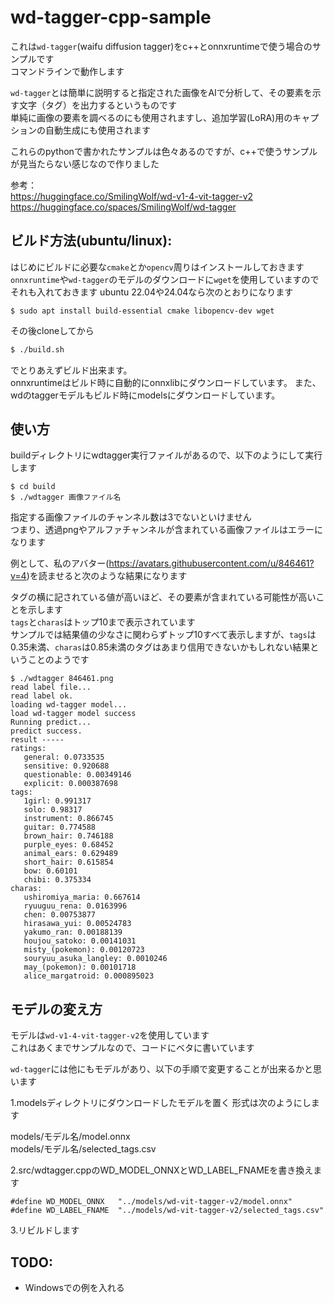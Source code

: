 # wd-tagger-cpp-sample
  
これは`wd-tagger`(waifu diffusion tagger)をc++とonnxruntimeで使う場合のサンプルです  
コマンドラインで動作します  
  
`wd-tagger`とは簡単に説明すると指定された画像をAIで分析して、その要素を示す文字（タグ）を出力するというものです  
単純に画像の要素を調べるのにも使用されますし、追加学習(LoRA)用のキャプションの自動生成にも使用されます  
  
これらのpythonで書かれたサンプルは色々あるのですが、c++で使うサンプルが見当たらない感じなので作りました  

参考：  
https://huggingface.co/SmilingWolf/wd-v1-4-vit-tagger-v2
https://huggingface.co/spaces/SmilingWolf/wd-tagger


## ビルド方法(ubuntu/linux):

はじめにビルドに必要な`cmake`とか`opencv`周りはインストールしておきます
`onnxruntime`や`wd-tagger`のモデルのダウンロードに`wget`を使用していますのでそれも入れておきます
ubuntu 22.04や24.04なら次のとおりになります
```
$ sudo apt install build-essential cmake libopencv-dev wget
```

その後cloneしてから  
```bash
$ ./build.sh
```
でとりあえずビルド出来ます。  
onnxruntimeはビルド時に自動的にonnxlibにダウンロードしています。
また、wdのtaggerモデルもビルド時にmodelsにダウンロードしています。

## 使い方

buildディレクトリにwdtagger実行ファイルがあるので、以下のようにして実行します
```
$ cd build
$ ./wdtagger 画像ファイル名
```
指定する画像ファイルのチャンネル数は3でないといけません  
つまり、透過pngやアルファチャンネルが含まれている画像ファイルはエラーになります  

例として、私のアバター(https://avatars.githubusercontent.com/u/846461?v=4)を読ませると次のような結果になります  
  
タグの横に記されている値が高いほど、その要素が含まれている可能性が高いことを示します  
`tags`と`charas`はトップ10まで表示されています  
サンプルでは結果値の少なさに関わらずトップ10すべて表示しますが、`tags`は0.35未満、`charas`は0.85未満のタグはあまり信用できないかもしれない結果ということのようです
  
```
$ ./wdtagger 846461.png 
read label file...
read label ok.
loading wd-tagger model... 
load wd-tagger model success
Running predict...
predict success.
result -----  
ratings: 
   general: 0.0733535
   sensitive: 0.920688
   questionable: 0.00349146
   explicit: 0.000387698
tags: 
   1girl: 0.991317
   solo: 0.98317
   instrument: 0.866745
   guitar: 0.774588
   brown_hair: 0.746188
   purple_eyes: 0.68452
   animal_ears: 0.629489
   short_hair: 0.615854
   bow: 0.60101
   chibi: 0.375334
charas: 
   ushiromiya_maria: 0.667614
   ryuuguu_rena: 0.0163996
   chen: 0.00753877
   hirasawa_yui: 0.00524783
   yakumo_ran: 0.00188139
   houjou_satoko: 0.00141031
   misty_(pokemon): 0.00120723
   souryuu_asuka_langley: 0.0010246
   may_(pokemon): 0.00101718
   alice_margatroid: 0.000895023
```


## モデルの変え方

モデルは`wd-v1-4-vit-tagger-v2`を使用しています  
これはあくまでサンプルなので、コードにベタに書いています  
  
`wd-tagger`には他にもモデルがあり、以下の手順で変更することが出来るかと思います  
  
1.modelsディレクトリにダウンロードしたモデルを置く
形式は次のようにします  
  
models/モデル名/model.onnx  
models/モデル名/selected_tags.csv  
  
2.src/wdtagger.cppのWD_MODEL_ONNXとWD_LABEL_FNAMEを書き換えます
```
#define WD_MODEL_ONNX	"../models/wd-vit-tagger-v2/model.onnx"
#define WD_LABEL_FNAME	"../models/wd-vit-tagger-v2/selected_tags.csv"
```
3.リビルドします


## TODO:
- Windowsでの例を入れる